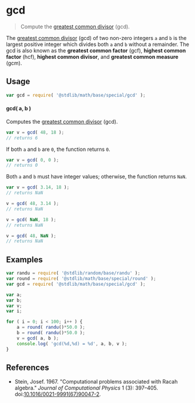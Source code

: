 # gcd

> Compute the [greatest common divisor][gcd] (gcd).

<!-- Section to include introductory text. Make sure to keep an empty line after the intro `section` element and another before the `/section` close. -->

<section class="intro">

The [greatest common divisor][gcd] (gcd) of two non-zero integers `a` and `b` is the largest positive integer which divides both `a` and `b` without a remainder. The gcd is also known as the **greatest common factor** (gcf), **highest common factor** (hcf), **highest common divisor**, and **greatest common measure** (gcm).

</section>

<!-- /.intro -->

<!-- Package usage documentation. -->

<section class="usage">

## Usage

```javascript
var gcd = require( '@stdlib/math/base/special/gcd' );
```

#### gcd( a, b )

Computes the [greatest common divisor][gcd] (gcd).

```javascript
var v = gcd( 48, 18 );
// returns 6
```

If both `a` and `b` are `0`, the function returns `0`.

```javascript
var v = gcd( 0, 0 );
// returns 0
```

Both `a` and `b` must have integer values; otherwise, the function returns `NaN`.

```javascript
var v = gcd( 3.14, 18 );
// returns NaN

v = gcd( 48, 3.14 );
// returns NaN

v = gcd( NaN, 18 );
// returns NaN

v = gcd( 48, NaN );
// returns NaN
```

</section>

<!-- /.usage -->

<!-- Package usage notes. Make sure to keep an empty line after the `section` element and another before the `/section` close. -->

<section class="notes">

</section>

<!-- /.notes -->

<!-- Package usage examples. -->

<section class="examples">

## Examples

<!-- eslint no-undef: "error" -->

```javascript
var randu = require( '@stdlib/random/base/randu' );
var round = require( '@stdlib/math/base/special/round' );
var gcd = require( '@stdlib/math/base/special/gcd' );

var a;
var b;
var v;
var i;

for ( i = 0; i < 100; i++ ) {
    a = round( randu()*50.0 );
    b = round( randu()*50.0 );
    v = gcd( a, b );
    console.log( 'gcd(%d,%d) = %d', a, b, v );
}
```

</section>

<!-- /.examples -->

<!-- Section to include cited references. If references are included, add a horizontal rule *before* the section. Make sure to keep an empty line after the `section` element and another before the `/section` close. -->

<section class="references">

## References

-   Stein, Josef. 1967. "Computational problems associated with Racah algebra." _Journal of Computational Physics_ 1 (3): 397–405. doi:[10.1016/0021-9991(67)90047-2][@stein:1967].

</section>

<!-- /.references -->

<!-- Section for all links. Make sure to keep an empty line after the `section` element and another before the `/section` close. -->

<section class="links">

[gcd]: http://en.wikipedia.org/wiki/Greatest_common_divisor

[@stein:1967]: https://doi.org/10.1016/0021-9991(67)90047-2

</section>

<!-- /.links -->
